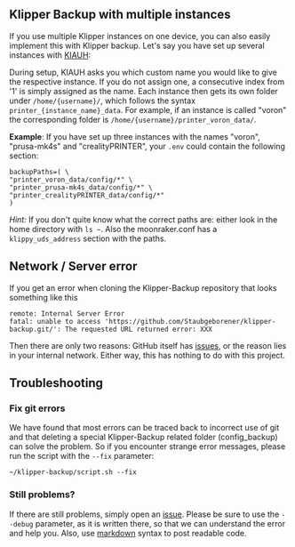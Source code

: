 ## Klipper Backup with multiple instances
If you use multiple Klipper instances on one device, you can also easily implement this with Klipper backup. Let's say you have set up several instances with [KIAUH](https://github.com/dw-0/kiauh):

During setup, KIAUH asks you which custom name you would like to give the respective instance. If you do not assign one, a consecutive index from '1' is simply assigned as the name.
Each instance then gets its own folder under `/home/{username}/`, which follows the syntax `printer_{instance_name}_data`. For example, if an instance is called "voron" the corresponding folder is `/home/{username}/printer_voron_data/`.

**Example**: If you have set up three instances with the names "voron", "prusa-mk4s" and "crealityPRINTER", your `.env` could contain the following section:

```shell
backupPaths=( \
"printer_voron_data/config/*" \
"printer_prusa-mk4s_data/config/*" \
"printer_crealityPRINTER_data/config/*"
)
```

*Hint:* If you don't quite know what the correct paths are: either look in the home directory with `ls ~`. Also the moonraker.conf has a `klippy_uds_address` section with the paths.

## Network / Server error
If you get an error when cloning the Klipper-Backup repository that looks something like this

```shell
remote: Internal Server Error
fatal: unable to access 'https://github.com/Staubgeborener/klipper-backup.git/': The requested URL returned error: XXX
```

Then there are only two reasons: GitHub itself has [issues](https://www.githubstatus.com/), or the reason lies in your internal network. Either way, this has nothing to do with this project.

## Troubleshooting
### Fix git errors
We have found that most errors can be traced back to incorrect use of git and that deleting a special Klipper-Backup related folder (config_backup) can solve the problem. So if you encounter strange error messages, please run the script with the `--fix` parameter:

```shell
~/klipper-backup/script.sh --fix
```

### Still problems?
If there are still problems, simply open an [issue](https://github.com/Staubgeborener/klipper-backup/issues). Please be sure to use the `--debug` parameter, as it is written there, so that we can understand the error and help you. Also, use [markdown](https://docs.github.com/de/get-started/writing-on-github/getting-started-with-writing-and-formatting-on-github/basic-writing-and-formatting-syntax) syntax to post readable code.
